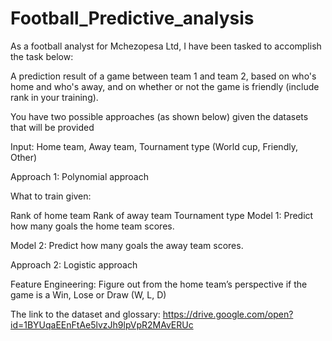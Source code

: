 # Football_Predictive_analysis

As a football analyst for Mchezopesa Ltd, I have been tasked to accomplish the task below:

A prediction result of a game between team 1 and team 2, based on who's home and who's away, and on whether or not the game is friendly (include rank in your training).

You have two possible approaches (as shown below) given the datasets that will be provided

Input: Home team, Away team, Tournament type (World cup, Friendly, Other)

Approach 1: Polynomial approach

What to train given:

Rank of home team Rank of away team Tournament type Model 1: Predict how many goals the home team scores.

Model 2: Predict how many goals the away team scores.

Approach 2: Logistic approach

Feature Engineering: Figure out from the home team’s perspective if the game is a Win, Lose or Draw (W, L, D)

The link to the dataset and glossary: https://drive.google.com/open?id=1BYUqaEEnFtAe5lvzJh9lpVpR2MAvERUc
